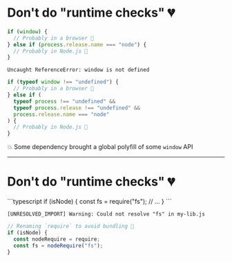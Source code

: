 # Don't do "runtime checks" 💔

<v-clicks at="0">

```typescript
if (window) {
  // Probably in a browser 😬
} else if (process.release.name === "node") {
  // Probably in Node.js 😬
}
```

```
Uncaught ReferenceError: window is not defined
```

```typescript
if (typeof window !== "undefined") {
  // Probably in a browser 🙏
} else if (
  typeof process !== "undefined" &&
  typeof process.release !== "undefined" &&
  process.release.name === "node"
) {
  // Probably in Node.js 🙏
}
```

💥 Some dependency brought a global polyfill of some `window` API
</v-clicks>

<!-- They're really hard to test, because they break on "the other" platform -->

---

# Don't do "runtime checks" 💔

<v-clicks at="0">
```typescript
if (isNode) {
  const fs = require("fs");
  // ...
}
```

```
[UNRESOLVED_IMPORT] Warning: Could not resolve "fs" in my-lib.js
```

```typescript
// Renaming `require` to avoid bundling 😬
if (isNode) {
  const nodeRequire = require;
  const fs = nodeRequire("fs");
}
```
</v-clicks>
